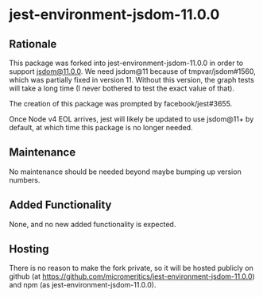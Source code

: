 # jest-environment-jsdom-11.0.0

## Rationale

This package was forked into jest-environment-jsdom-11.0.0 in order to support
jsdom@11.0.0. We need jsdom@11 because of tmpvar/jsdom#1560, which was
partially fixed in version 11. Without this version, the graph tests will take
a long time (I never bothered to test the exact value of that).

The creation of this package was prompted by facebook/jest#3655.

Once Node v4 EOL arrives, jest will likely be updated to use jsdom@11+
by default, at which time this package is no longer needed.

## Maintenance

No maintenance should be needed beyond maybe bumping up version
numbers.

## Added Functionality

None, and no new added functionality is expected.

## Hosting

There is no reason to make the fork private, so it will be hosted publicly on
github (at https://github.com/micromeritics/jest-environment-jsdom-11.0.0) and
npm (as jest-environment-jsdom-11.0.0).
